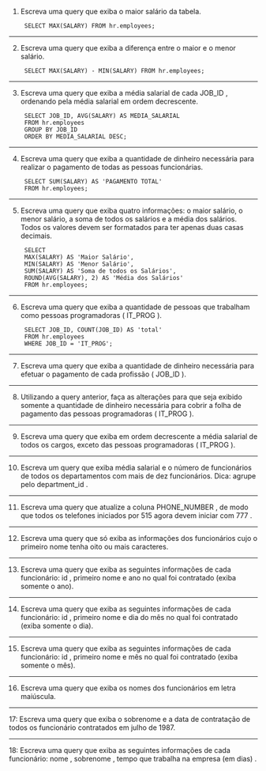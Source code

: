 1. Escreva uma query que exiba o maior salário da tabela.

		SELECT MAX(SALARY) FROM hr.employees;
	
-------------------------------------------------------------------------------------------------------------------	
2. Escreva uma query que exiba a diferença entre o maior e o menor salário.

		SELECT MAX(SALARY) - MIN(SALARY) FROM hr.employees;
	
-------------------------------------------------------------------------------------------------------------------	
3. Escreva uma query que exiba a média salarial de cada JOB_ID , ordenando pela média salarial em ordem decrescente.

		SELECT JOB_ID, AVG(SALARY) AS MEDIA_SALARIAL
		FROM hr.employees
		GROUP BY JOB_ID
		ORDER BY MEDIA_SALARIAL DESC;
	
-------------------------------------------------------------------------------------------------------------------	
4. Escreva uma query que exiba a quantidade de dinheiro necessária para realizar o pagamento de todas as pessoas funcionárias.

		SELECT SUM(SALARY) AS 'PAGAMENTO TOTAL'
		FROM hr.employees;
	
-------------------------------------------------------------------------------------------------------------------
5. Escreva uma query que exiba quatro informações: o maior salário, o menor salário, a soma de todos os salários e a média dos salários. Todos os valores devem ser formatados para ter apenas duas casas decimais.

		SELECT 
		MAX(SALARY) AS 'Maior Salário', 
		MIN(SALARY) AS 'Menor Salário', 
		SUM(SALARY) AS 'Soma de todos os Salários', 
		ROUND(AVG(SALARY), 2) AS 'Média dos Salários'
		FROM hr.employees;
	
-------------------------------------------------------------------------------------------------------------------	
6. Escreva uma query que exiba a quantidade de pessoas que trabalham como pessoas programadoras ( IT_PROG ).

		SELECT JOB_ID, COUNT(JOB_ID) AS 'total'
		FROM hr.employees
		WHERE JOB_ID = 'IT_PROG';
	
-------------------------------------------------------------------------------------------------------------------
7. Escreva uma query que exiba a quantidade de dinheiro necessária para efetuar o pagamento de cada profissão ( JOB_ID ).


	
-------------------------------------------------------------------------------------------------------------------
8. Utilizando a query anterior, faça as alterações para que seja exibido somente a quantidade de dinheiro necessária para cobrir a folha de pagamento das pessoas programadoras ( IT_PROG ).


	
-------------------------------------------------------------------------------------------------------------------
9. Escreva uma query que exiba em ordem decrescente a média salarial de todos os cargos, exceto das pessoas programadoras ( IT_PROG ).


	
-------------------------------------------------------------------------------------------------------------------	
10. Escreva um query que exiba média salarial e o número de funcionários de todos os departamentos com mais de dez funcionários. Dica: agrupe pelo department_id .


	
-------------------------------------------------------------------------------------------------------------------	
11. Escreva uma query que atualize a coluna PHONE_NUMBER , de modo que todos os telefones iniciados por 515 agora devem iniciar com 777 .


	
-------------------------------------------------------------------------------------------------------------------	
12. Escreva uma query que só exiba as informações dos funcionários cujo o primeiro nome tenha oito ou mais caracteres.


	
-------------------------------------------------------------------------------------------------------------------	
13. Escreva uma query que exiba as seguintes informações de cada funcionário: id , primeiro nome e ano no qual foi contratado (exiba somente o ano).


	
-------------------------------------------------------------------------------------------------------------------	
14. Escreva uma query que exiba as seguintes informações de cada funcionário: id , primeiro nome e dia do mês no qual foi contratado (exiba somente o dia).


	
-------------------------------------------------------------------------------------------------------------------	
15. Escreva uma query que exiba as seguintes informações de cada funcionário: id , primeiro nome e mês no qual foi contratado (exiba somente o mês).


	
-------------------------------------------------------------------------------------------------------------------	
16. Escreva uma query que exiba os nomes dos funcionários em letra maiúscula.


	
-------------------------------------------------------------------------------------------------------------------	
17: Escreva uma query que exiba o sobrenome e a data de contratação de todos os funcionário contratados em julho de 1987.


	
-------------------------------------------------------------------------------------------------------------------	
18: Escreva uma query que exiba as seguintes informações de cada funcionário: nome , sobrenome , tempo que trabalha na empresa (em dias) .

	

